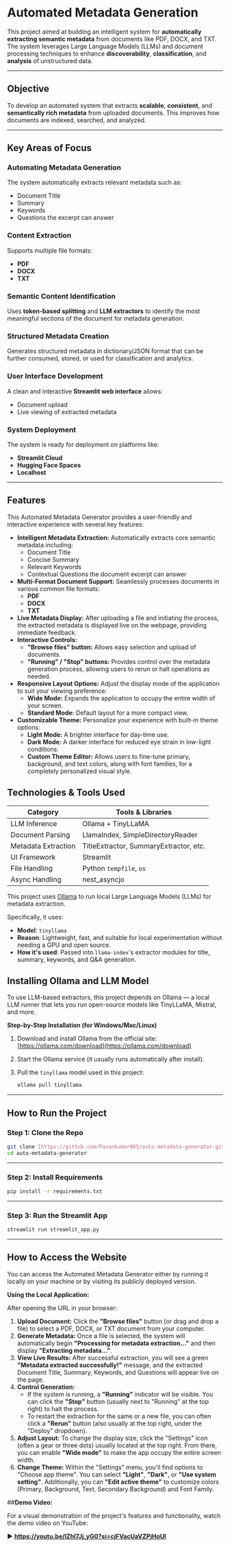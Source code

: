 # Automated Metadata Generation

This project aimed at building an intelligent system for **automatically extracting semantic metadata** from documents like PDF, DOCX, and TXT. The system leverages Large Language Models (LLMs) and document processing techniques to enhance **discoverability**, **classification**, and **analysis** of unstructured data.

---

## Objective

To develop an automated system that extracts **scalable**, **consistent**, and **semantically rich metadata** from uploaded documents. This improves how documents are indexed, searched, and analyzed.

---

## Key Areas of Focus

### Automating Metadata Generation
The system automatically extracts relevant metadata such as:
- Document Title
- Summary
- Keywords
- Questions the excerpt can answer

### Content Extraction
Supports multiple file formats:
- **PDF**
- **DOCX**
- **TXT**

### Semantic Content Identification
Uses **token-based splitting** and **LLM extractors** to identify the most meaningful sections of the document for metadata generation.

### Structured Metadata Creation
Generates structured metadata in dictionary/JSON format that can be further consumed, stored, or used for classification and analytics.

### User Interface Development
A clean and interactive **Streamlit web interface** allows:
- Document upload
- Live viewing of extracted metadata

### System Deployment
The system is ready for deployment on platforms like:
- **Streamlit Cloud**
- **Hugging Face Spaces**
- **Localhost**

---

## Features

This Automated Metadata Generator provides a user-friendly and interactive experience with several key features:

* **Intelligent Metadata Extraction:** Automatically extracts core semantic metadata including:
    * Document Title
    * Concise Summary
    * Relevant Keywords
    * Contextual Questions the document excerpt can answer
* **Multi-Format Document Support:** Seamlessly processes documents in various common file formats:
    * **PDF**
    * **DOCX**
    * **TXT**
* **Live Metadata Display:** After uploading a file and initiating the process, the extracted metadata is displayed live on the webpage, providing immediate feedback.
* **Interactive Controls:**
    * **"Browse files" button:** Allows easy selection and upload of documents.
    * **"Running" / "Stop" buttons:** Provides control over the metadata generation process, allowing users to rerun or halt operations as needed.
* **Responsive Layout Options:** Adjust the display mode of the application to suit your viewing preference:
    * **Wide Mode:** Expands the application to occupy the entire width of your screen.
    * **Standard Mode:** Default layout for a more compact view.
* **Customizable Theme:** Personalize your experience with built-in theme options:
    * **Light Mode:** A brighter interface for day-time use.
    * **Dark Mode:** A darker interface for reduced eye strain in low-light conditions.
    * **Custom Theme Editor:** Allows users to fine-tune primary, background, and text colors, along with font families, for a completely personalized visual style.

## Technologies & Tools Used

| Category          | Tools & Libraries                          |
|-------------------|--------------------------------------------|
| LLM Inference     | Ollama + TinyLLaMA                         |
| Document Parsing  | LlamaIndex, SimpleDirectoryReader          |
| Metadata Extraction | TitleExtractor, SummaryExtractor, etc.     |
| UI Framework      | Streamlit                                  |
| File Handling     | Python `tempfile`, `os`                    |
| Async Handling    | nest_asyncjo                               |

This project uses [Ollama](https://ollama.com) to run local Large Language Models (LLMs) for metadata extraction.

Specifically, it uses:

-   **Model**: `tinyllama`
-   **Reason**: Lightweight, fast, and suitable for local experimentation without needing a GPU and open source.
-   **How it's used**: Passed into `llama-index`'s extractor modules for title, summary, keywords, and Q&A generation.

## Installing Ollama and LLM Model
To use LLM-based extractors, this project depends on Ollama — a local LLM runner that lets you run open-source models like TinyLLaMA, Mistral, and more.

**Step-by-Step Installation (for Windows/Mac/Linux)**
1.  Download and install Ollama from the official site:
    [https://ollama.com/download](https://ollama.com/download)
2.  Start the Ollama service (it usually runs automatically after install).
3.  Pull the `tinyllama` model used in this project:

    ```bash
    ollama pull tinyllama
    ```

---

## How to Run the Project

### Step 1: Clone the Repo

```bash
git clone [https://github.com/Pavankumar065/auto-metadata-generator.git](https://github.com/Pavankumar065/auto-metadata-generator.git)
cd auto-metadata-generator
```
---

### Step 2: Install Requirements
```bash
pip install -r requirements.txt
```
---

### Step 3: Run the Streamlit App
```bash
streamlit run streamlit_app.py
```
---

## How to Access the Website

You can access the Automated Metadata Generator either by running it locally on your machine or by visiting its publicly deployed version.

**Using the Local Application:**

After opening the URL in your browser:

1.  **Upload Document:** Click the **"Browse files"** button (or drag and drop a file) to select a PDF, DOCX, or TXT document from your computer.
2.  **Generate Metadata:** Once a file is selected, the system will automatically begin **"Processing for metadata extraction..."** and then display **"Extracting metadata..."**.
3.  **View Live Results:** After successful extraction, you will see a green **"Metadata extracted successfully!"** message, and the extracted Document Title, Summary, Keywords, and Questions will appear live on the page.
4.  **Control Generation:**
    * If the system is running, a **"Running"** indicator will be visible. You can click the **"Stop"** button (usually next to "Running" at the top right) to halt the process.
    * To restart the extraction for the same or a new file, you can often click a **"Rerun"** button (also usually at the top right, under the "Deploy" dropdown).
5.  **Adjust Layout:** To change the display size, click the "Settings" icon (often a gear or three dots) usually located at the top right. From there, you can enable **"Wide mode"** to make the app occupy the entire screen width.
6.  **Change Theme:** Within the "Settings" menu, you'll find options to "Choose app theme". You can select **"Light"**, **"Dark"**, or **"Use system setting"**. Additionally, you can **"Edit active theme"** to customize colors (Primary, Background, Text, Secondary Background) and Font Family.



##**Demo Video:**

For a visual demonstration of the project's features and functionality, watch the demo video on YouTube:

▶️ **https://youtu.be/lZhl7Jj_yG0?si=cjFVacUaVZPjHoUl** 


